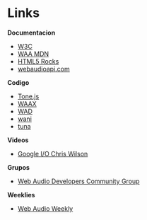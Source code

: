 # Links

**Documentacion**

* [W3C](http://webaudio.github.io/web-audio-api/)
* [WAA MDN](https://developer.mozilla.org/es/docs/Web_Audio_API)
* [HTML5 Rocks](http://www.html5rocks.com/en/tutorials/webaudio/intro/?redirect_from_locale=es)
* [webaudioapi.com](http://webaudioapi.com/)


**Codigo**

* [Tone.js](https://github.com/Tonejs/Tone.js)
* [WAAX](https://github.com/hoch/WAAX)
* [WAD](https://github.com/rserota/wad)
* [wani](http://aklaswad.github.io/wani/)
* [tuna](https://github.com/Theodeus/tuna)


**Videos**

* [Google I/O Chris Wilson](https://www.youtube.com/watch?v=hFsCG7v9Y4c)


**Grupos**

* [Web Audio Developers Community Group](https://www.w3.org/community/audio-dev/)


**Weeklies**

* [Web Audio Weekly](http://blog.chrislowis.co.uk/waw.html)